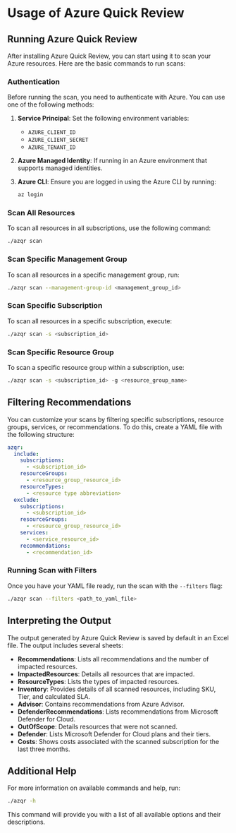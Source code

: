 # Usage of Azure Quick Review

## Running Azure Quick Review

After installing Azure Quick Review, you can start using it to scan your Azure resources. Here are the basic commands to run scans:

### Authentication

Before running the scan, you need to authenticate with Azure. You can use one of the following methods:

1. **Service Principal**: Set the following environment variables:
   - `AZURE_CLIENT_ID`
   - `AZURE_CLIENT_SECRET`
   - `AZURE_TENANT_ID`

2. **Azure Managed Identity**: If running in an Azure environment that supports managed identities.

3. **Azure CLI**: Ensure you are logged in using the Azure CLI by running:

    ```bash
    az login
    ```

### Scan All Resources

To scan all resources in all subscriptions, use the following command:

```bash
./azqr scan
```

### Scan Specific Management Group

To scan all resources in a specific management group, run:

```bash
./azqr scan --management-group-id <management_group_id>
```

### Scan Specific Subscription

To scan all resources in a specific subscription, execute:

```bash
./azqr scan -s <subscription_id>
```

### Scan Specific Resource Group

To scan a specific resource group within a subscription, use:

```bash
./azqr scan -s <subscription_id> -g <resource_group_name>
```

## Filtering Recommendations

You can customize your scans by filtering specific subscriptions, resource groups, services, or recommendations. To do this, create a YAML file with the following structure:

```yaml
azqr:
  include:
    subscriptions:
      - <subscription_id>
    resourceGroups:
      - <resource_group_resource_id>
    resourceTypes:
      - <resource type abbreviation>
  exclude:
    subscriptions:
      - <subscription_id>
    resourceGroups:
      - <resource_group_resource_id>
    services:
      - <service_resource_id>
    recommendations:
      - <recommendation_id>
```

### Running Scan with Filters

Once you have your YAML file ready, run the scan with the `--filters` flag:

```bash
./azqr scan --filters <path_to_yaml_file>
```

## Interpreting the Output

The output generated by Azure Quick Review is saved by default in an Excel file. The output includes several sheets:

- **Recommendations**: Lists all recommendations and the number of impacted resources.
- **ImpactedResources**: Details all resources that are impacted.
- **ResourceTypes**: Lists the types of impacted resources.
- **Inventory**: Provides details of all scanned resources, including SKU, Tier, and calculated SLA.
- **Advisor**: Contains recommendations from Azure Advisor.
- **DefenderRecommendations**: Lists recommendations from Microsoft Defender for Cloud.
- **OutOfScope**: Details resources that were not scanned.
- **Defender**: Lists Microsoft Defender for Cloud plans and their tiers.
- **Costs**: Shows costs associated with the scanned subscription for the last three months.

## Additional Help

For more information on available commands and help, run:

```bash
./azqr -h
```

This command will provide you with a list of all available options and their descriptions.
